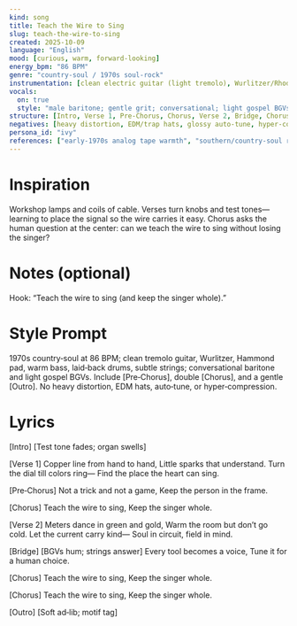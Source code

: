 ```yaml
---
kind: song
title: Teach the Wire to Sing
slug: teach-the-wire-to-sing
created: 2025-10-09
language: "English"
mood: [curious, warm, forward-looking]
energy_bpm: "86 BPM"
genre: "country‑soul / 1970s soul‑rock"
instrumentation: [clean electric guitar (light tremolo), Wurlitzer/Rhodes, Hammond organ pad, warm electric bass, laid‑back drums, tambourine, subtle string pad]
vocals:
  on: true
  style: "male baritone; gentle grit; conversational; light gospel BGVs"
structure: [Intro, Verse 1, Pre‑Chorus, Chorus, Verse 2, Bridge, Chorus, Chorus, Outro]
negatives: [heavy distortion, EDM/trap hats, glossy auto‑tune, hyper‑compression]
persona_id: "ivy"
references: ["early‑1970s analog tape warmth", "southern/country‑soul rhythm section", "soul ballad arrangements"]
---
```


# Inspiration
Workshop lamps and coils of cable. Verses turn knobs and test tones—learning to place the signal so the wire carries it easy. Chorus asks the human question at the center: can we teach the wire to sing without losing the singer?

# Notes (optional)
Hook: “Teach the wire to sing (and keep the singer whole).”

# Style Prompt
1970s country‑soul at 86 BPM; clean tremolo guitar, Wurlitzer, Hammond pad, warm bass, laid‑back drums, subtle strings; conversational baritone and light gospel BGVs. Include [Pre‑Chorus], double [Chorus], and a gentle [Outro]. No heavy distortion, EDM hats, auto‑tune, or hyper‑compression.

# Lyrics
[Intro]
[Test tone fades; organ swells]

[Verse 1]
Copper line from hand to hand,
Little sparks that understand.
Turn the dial till colors ring—
Find the place the heart can sing.

[Pre‑Chorus]
Not a trick and not a game,
Keep the person in the frame.

[Chorus]
Teach the wire to sing,
Keep the singer whole.

[Verse 2]
Meters dance in green and gold,
Warm the room but don’t go cold.
Let the current carry kind—
Soul in circuit, field in mind.

[Bridge]
[BGVs hum; strings answer]
Every tool becomes a voice,
Tune it for a human choice.

[Chorus]
Teach the wire to sing,
Keep the singer whole.

[Chorus]
Teach the wire to sing,
Keep the singer whole.

[Outro]
[Soft ad‑lib; motif tag]

